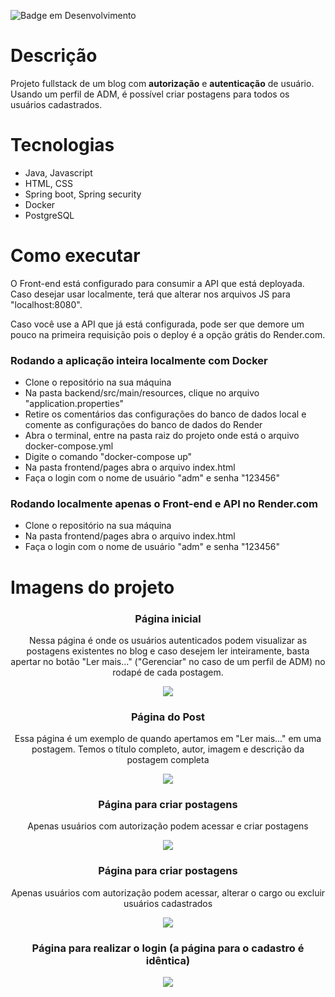 ![Badge em Desenvolvimento](http://img.shields.io/static/v1?label=STATUS&message=EM%20DESENVOLVIMENTO&color=GREEN&style=for-the-badge)
# Descrição
Projeto fullstack de um blog com **autorização** e **autenticação** de usuário. Usando um perfil de ADM, é possível
criar postagens para todos os usuários cadastrados.

# Tecnologias
- Java, Javascript
- HTML, CSS
- Spring boot, Spring security
- Docker
- PostgreSQL

# Como executar
O Front-end está configurado para consumir a API que está deployada. Caso desejar usar localmente, terá que alterar nos 
arquivos JS para "localhost:8080".

Caso você use a API que já está configurada, pode ser que demore um pouco na primeira requisição pois o deploy é a opção
grátis do Render.com.

### Rodando a aplicação inteira localmente com Docker
- Clone o repositório na sua máquina
- Na pasta backend/src/main/resources, clique no arquivo "application.properties"
- Retire os comentários das configurações do banco de dados local e comente as configurações do banco de dados do Render
- Abra o terminal, entre na pasta raiz do projeto onde está o arquivo docker-compose.yml
- Digite o comando "docker-compose up"
- Na pasta frontend/pages abra o arquivo index.html
- Faça o login com o nome de usuário "adm" e senha "123456"

### Rodando localmente apenas o Front-end e API no Render.com
- Clone o repositório na sua máquina
- Na pasta frontend/pages abra o arquivo index.html
- Faça o login com o nome de usuário "adm" e senha "123456"

# Imagens do projeto

<div align="center">
  <h3 align="center">Página inicial</h3>
  <p>Nessa página é onde os usuários autenticados podem visualizar as postagens existentes no blog e caso desejem ler
        inteiramente, basta apertar no botão "Ler mais..." ("Gerenciar" no caso de um perfil de ADM) no rodapé de cada
        postagem.
  </p>
  <image src="https://github.com/GabeOP/blog-noticias/blob/main/imagens/paginicial.png?raw=true"/>
</div>

<div align="center">
  <h3 align="center">Página do Post</h3>
  <p>Essa página é um exemplo de quando apertamos em "Ler mais..." em uma postagem. Temos o título completo, autor, 
     imagem e descrição da postagem completa
  </p>
  <image src="https://github.com/GabeOP/blog-noticias/blob/main/imagens/post.png?raw=true"/>
</div>

<div align="center">
  <h3 align="center"> Página para criar postagens</h3>
  <p>Apenas usuários com autorização podem acessar e criar postagens</p>
  <image  src="https://github.com/GabeOP/blog-noticias/blob/main/imagens/pagcriapost.png?raw=true"/>
</div>

<div align="center">
  <h3 align="center"> Página para criar postagens</h3>
  <p>Apenas usuários com autorização podem acessar, alterar o cargo ou excluir usuários cadastrados</p>
  <image  src="https://github.com/GabeOP/blog-noticias/blob/main/imagens/gerenciamentousuario.png?raw=true"/>
</div>

<div align="center">
  <h3 align="center"> Página para realizar o login (a página para o cadastro é idêntica) </h3>
  <image src="https://github.com/GabeOP/blog-noticias/blob/main/imagens/paglogin.png?raw=true"/>
</div>
